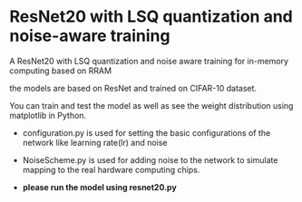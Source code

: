 # ResNet20 with LSQ quantization and noise-aware training
A ResNet20 with LSQ quantization and noise aware training for in-memory computing based on RRAM

the models are based on ResNet and trained on CIFAR-10 dataset.

You can train and test the model as well as see the weight distribution using matplotlib in Python.

* configuration.py is used for setting the basic configurations of the network like learning rate(lr) and noise
* NoiseScheme.py is used for adding noise to the network to simulate mapping to the real hardware computing chips.  

* **please run the model using resnet20.py**
